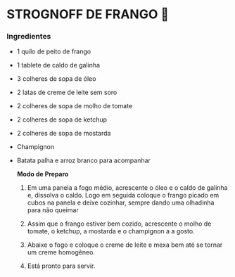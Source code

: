 # STROGNOFF DE FRANGO :chicken:

### Ingredientes

- 1 quilo de peito de frango

- 1 tablete de caldo de galinha

- 3 colheres de sopa de óleo

- 2 latas de creme de leite sem soro

- 2 colheres de sopa de molho de tomate

- 2 colheres de sopa de ketchup

- 2 colheres de sopa de mostarda

- Champignon

- Batata palha e arroz branco para acompanhar

  **Modo de Preparo**

  1. Em uma panela a fogo médio, acrescente o óleo e o caldo de galinha e, dissolva o caldo. Logo em seguida coloque o frango picado em cubos na panela e deixe cozinhar, sempre dando uma olhadinha para não queimar

  2. Assim que o frango estiver bem cozido, acrescente o molho de tomate, o ketchup, a mostarda e o champignon a a gosto.

  3. Abaixe o fogo e coloque o creme de leite e mexa bem até se tornar um creme homogêneo.

  4. Está pronto para servir.

     







